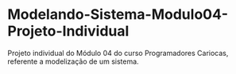 # Modelando-Sistema-Modulo04-Projeto-Individual
Projeto individual do Módulo 04 do curso Programadores Cariocas, referente a modelização de um sistema.
